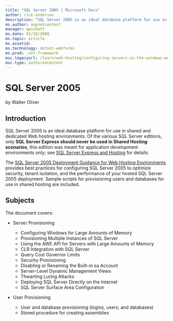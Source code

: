 ```yaml
---
title: "SQL Server 2005 | Microsoft Docs"
author: rick-anderson
description: "SQL Server 2005 is an ideal database platform for use in shared and dedicated Web hosting environments. Of the various SQL Server editions, only SQL Server E..."
ms.author: aspnetcontent
manager: wpickett
ms.date: 01/28/2008
ms.topic: article
ms.assetid: 
ms.technology: dotnet-webforms
ms.prod: .net-framework
msc.legacyurl: /learn/web-hosting/configuring-servers-in-the-windows-web-platform/sql-server-2005
msc.type: authoredcontent
---
```

SQL Server 2005
====================
by Walter Oliver

## Introduction

SQL Server 2005 is an ideal database platform for use in shared and dedicated Web hosting environments. Of the various SQL Server editions, only **SQL Server Express should never be used in Shared Hosting scenarios**, this edition was meant for application development environments only; see [SQL Server Express and Hosting](https://blogs.msdn.com/sqlexpress/archive/2008/02/22/sql-server-express-and-hosting.aspx "SQL Server Express and Hosting") for details.

The [SQL Server 2005 Deployment Guidance for Web Hosting Environments](https://www.microsoft.com/technet/prodtechnol/sql/bestpractice/sql2005dgwhe.mspx "SQL 2005 Guide") provides best practices for configuring SQL Server 2005 to optimize security, tenant isolation, and the performance of your hosted SQL Server 2005 deployment. Sample scripts for provisioning users and databases for use in shared hosting are included.

## Subjects

The document covers:

- Server Provisioning

    - Configuring Windows for Large Amounts of Memory
    - Provisioning Multiple Instances of SQL Server
    - Using the AWE API for Servers with Large Amounts of Memory
    - CLR Integration with SQL Server
    - Query Cost Governor Limits
    - Security Provisioning
    - Disabling or Renaming the Built-in sa Account
    - Server-Level Dynamic Management Views
    - Thwarting Luring Attacks
    - Deploying SQL Server Directly on the Internet
    - SQL Server Surface Area Configuration
- User Provisioning

    - User and database provisioning (logins, users, and databases)
    - Stored procedure for creating assemblies
